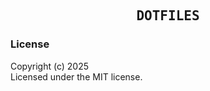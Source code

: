 <h2 style="text-align:center">
  <samp>DOTFILES</samp>
</h2>

<h3>License</h3>
Copyright (c) 2025 <br>
Licensed under the MIT license.
